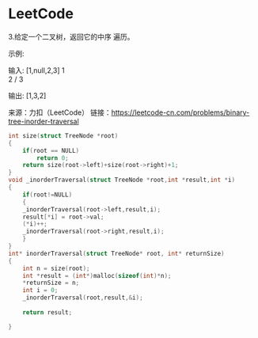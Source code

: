 # LeetCode

3.给定一个二叉树，返回它的中序 遍历。

示例:

输入: [1,null,2,3]
   1
    \
     2
    /
   3

输出: [1,3,2]

来源：力扣（LeetCode）
链接：https://leetcode-cn.com/problems/binary-tree-inorder-traversal

```c
int size(struct TreeNode *root)
{
    if(root == NULL)
        return 0;
    return size(root->left)+size(root->right)+1;
}
void _inorderTraversal(struct TreeNode *root,int *result,int *i)
{
    if(root!=NULL)
    {
    _inorderTraversal(root->left,result,i);
    result[*i] = root->val;
    (*i)++; 
    _inorderTraversal(root->right,result,i);
    }
}
int* inorderTraversal(struct TreeNode* root, int* returnSize)
{
    int n = size(root);
    int *result = (int*)malloc(sizeof(int)*n);
    *returnSize = n;
    int i = 0;
    _inorderTraversal(root,result,&i);
    
    return result;

}
```

